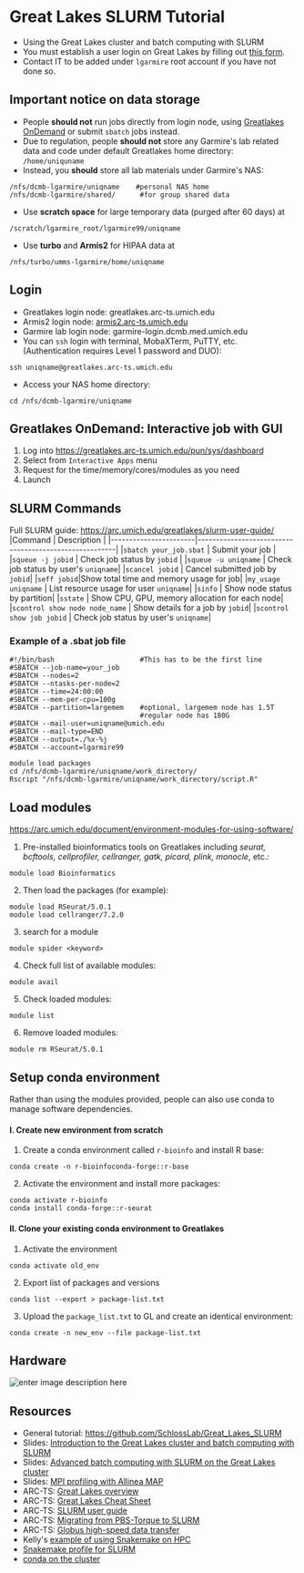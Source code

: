 # Great Lakes SLURM Tutorial

* Using the Great Lakes cluster and batch computing with SLURM
* You must establish a user login on Great Lakes by filling out [this form](https://arc.umich.edu/login-request).
* Contact IT to be added under `lgarmire` root account if you have not done so.

## Important notice on data storage
 -  People **should not** run jobs directly from login node, using [Greatlakes OnDemand](https://arc.umich.edu/open-ondemand/) or submit `sbatch` jobs instead.
 - Due to regulation, people **should not** store any Garmire's lab related data and code under default Greatlakes home directory: `/home/uniquname`
 - Instead, you **should** store all lab materials under Garmire's NAS: 
 ```
 /nfs/dcmb-lgarmire/uniqname	#personal NAS home
/nfs/dcmb-lgarmire/shared/  	#for group shared data
```
 - Use **scratch space** for large temporary data (purged after 60 days) at
 ```
 /scratch/lgarmire_root/lgarmire99/uniqname
 ```
  - Use **turbo** and **Armis2** for HIPAA data at
 ```
 /nfs/turbo/umms-lgarmire/home/uniqname
 ```



## Login

- Greatlakes login node: greatlakes.arc-ts.umich.edu
- Armis2 login node: [armis2.arc-ts.umich.edu](http://armis2.arc-ts.umich.edu/)
- Garmire lab login node: garmire-login.dcmb.med.umich.edu
- You can `ssh` login with terminal, MobaXTerm, PuTTY, etc.  (Authentication requires Level 1 password and DUO):
```
ssh uniqname@greatlakes.arc-ts.umich.edu
```
- Access your NAS home directory:
```
cd /nfs/dcmb-lgarmire/uniqname
```

## Greatlakes OnDemand: Interactive job with GUI
1. Log into https://greatlakes.arc-ts.umich.edu/pun/sys/dashboard
2. Select from `Interactive Apps` menu
3. Request for the time/memory/cores/modules as you need
4. Launch


## SLURM Commands
Full SLURM guide: https://arc.umich.edu/greatlakes/slurm-user-guide/
|Command         		|   Description                   					    |
|-----------------------|-------------------------------------------------------|
|`sbatch your_job.sbat`	|   Submit your job     			|
|`squeue -j jobid` 		|	Check job status by `jobid`            |
|`squeue -u uniqname`	|	Check job status by user's `uniqname`|
|`scancel jobid`		|	Cancel submitted job by `jobid`|
|`seff jobid`|Show total time and memory usage for job|
|`my_usage uniqname`	|	List resource usage for user `uniqname`|
|`sinfo`	|	Show node status by partition|
|`sstate`	|	Show CPU, GPU, memory allocation for each node|
|`scontrol show node node_name`	|	Show details for a job by `jobid`|
|`scontrol show job jobid`	|	Check job status by user's `uniqname`|

### Example of a .sbat job file

    #!/bin/bash  					#This has to be the first line
    #SBATCH --job-name=your_job
    #SBATCH --nodes=2
    #SBATCH --ntasks-per-node=2
    #SBATCH --time=24:00:00
    #SBATCH --mem-per-cpu=100g
    #SBATCH --partition=largemem  	#optional, largemem node has 1.5T
								    #regular node has 180G
    #SBATCH --mail-user=uniqname@umich.edu 
    #SBATCH --mail-type=END         
    #SBATCH --output=./%x-%j        
    #SBATCH --account=lgarmire99
	
    module load packages
    cd /nfs/dcmb-lgarmire/uniqname/work_directory/
    Rscript "/nfs/dcmb-lgarmire/uniqname/work_directory/script.R"




## Load modules
https://arc.umich.edu/document/environment-modules-for-using-software/

1. Pre-installed bioinformatics tools on Greatlakes including *seurat, bcftools, cellprofiler, cellranger, gatk, picard, plink, monocle*, etc.:  
```
module load Bioinformatics
```

2. Then load the packages (for example):
```
module load RSeurat/5.0.1
module load cellranger/7.2.0
```
3. search for a module
```
module spider <keyword>
```
4. Check full list of available modules: 
```
module avail
```
5. Check loaded modules:
```
module list
```
6. Remove loaded modules:
```
module rm RSeurat/5.0.1
```


## Setup conda environment
Rather than using the modules provided, people can also use conda to manage software dependencies.
#### I. Create new environment from scratch
1. Create a conda environment called `r-bioinfo` and install R base:
```
conda create -n r-bioinfoconda-forge::r-base
```
2. Activate the environment and install more packages:
```
conda activate r-bioinfo
conda install conda-forge::r-seurat
```
#### II. Clone your existing conda environment to Greatlakes
1. Activate the environment
```
conda activate old_env
```
2. Export list of packages and versions
```
conda list --export > package-list.txt
```
3.  Upload the `package_list.txt` to GL and create an identical environment:
```
conda create -n new_env --file package-list.txt
```
## Hardware
![enter image description here](https://github.com/yhdu36/gl_manual/blob/main/Image/GL_Hardware.PNG?raw=true)

## Resources

* General tutorial: https://github.com/SchlossLab/Great_Lakes_SLURM
* Slides: [Introduction to the Great Lakes cluster and batch computing with SLURM](https://docs.google.com/presentation/d/1yZCyfBaK9GVCI64oUW-99HtUO5RNwSlqpeUNo8BjgWI/edit#slide=id.p1)
* Slides: [Advanced batch computing with SLURM on the Great Lakes cluster](https://github.com/SchlossLab/Great_Lakes_SLURM)
* Slides: [MPI profiling with Allinea MAP](https://cscar.research.umich.edu/wp-content/uploads/sites/5/2016/04/galexv20160606.pdf)
* ARC-TS: [Great Lakes overview](https://arc-ts.umich.edu/greatlakes/)
* ARC-TS: [Great Lakes Cheat Sheet](https://arc-ts.umich.edu/wp-content/uploads/sites/4/2020/05/Great-Lakes-Cheat-Sheet.pdf)
* ARC-TS: [SLURM user guide](https://arc-ts.umich.edu/greatlakes/slurm-user-guide/)
* ARC-TS: [Migrating from PBS-Torque to SLURM](https://arc-ts.umich.edu/migrating-from-torque-to-slurm/)
* ARC-TS: [Globus high-speed data transfer](https://arc-ts.umich.edu/globus/) 
* Kelly's [example of using Snakemake on HPC](https://github.com/kelly-sovacool/snakemake_hpc_mwe)
* [Snakemake profile for SLURM](https://github.com/Snakemake-Profiles/slurm)
* [conda on the cluster](https://github.com/um-dang/conda_on_the_cluster)

